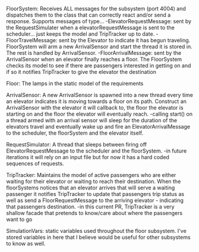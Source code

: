 FloorSystem:
	Receives ALL messages for the subsystem (port 4004) and dispatches them to the class that can correctly react 
	and/or send a response. Supports messages of type...
		-ElevatorRequestMessage: sent by the RequestSimulater when a elevatorRequestMessage
			is sent to the scheduler... just keeps the model and TripTracker up to date.
		-FloorTravelMessage: sent by the Elevator to indicate it has begun traveling. FloorSystem will arm a new
			ArrivalSensor and start the thread it is stored in. The rest is handled by ArrivalSensor.
		-FloorArrivalMessage: sent by the ArrivalSensor when an elevator finally reaches a floor. The FloorSystem
			checks its model to see if there are passengers interested in getting on and if so it notifies TripTracker
			to give the elevator the destination
			
Floor:
	The lamps in the static model of the requirements
	
ArrivalSensor:
	A new ArrivalSensor is spawned into a new thread every time an elevator indicates it is moving towards a floor on its path.
	Construct an ArrivalSensor with the elevator it will callback to, the floor the elevator is starting on and the floor the
	elevator will eventually reach. 
		-calling start() on a thread armed with an arrival sensor will sleep for the duration of the elevators travel and eventually
		wake up and fire an ElevatorArrivalMessage to the scheduler, the floorSystem and the elevator itself.
		
RequestSimulator:
	A thread that sleeps between firing off ElevatorRequestMessage to the scheduler and the floorSystem.
		-in future iterations it will rely on an input file but for now it has a hard coded sequences of
			requests.
			
TripTracker:
	Maintains the model of active passengers who are either waiting for their elevator or waiting to reach their destination.
	When the floorSystems notices that an elevator arrives that will serve a waiting passenger it notifies TripTracker to update
	that passengers trip status as well as send a FloorRequestMessage to the arriving elevator - indicating that passengers destination.
		-in this current PR, TripTracker is a very shallow facade that pretends to know/care about where the passengers want
			to go
			
SimulationVars:
	static variables used throughout the floor subsystem. I've stored variables in here that I believe would be useful for other 
	subsystems to know as well.
